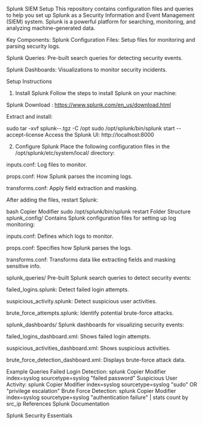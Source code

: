 Splunk SIEM Setup
This repository contains configuration files and queries to help you set up Splunk as a Security Information and Event Management (SIEM) system. Splunk is a powerful platform for searching, monitoring, and analyzing machine-generated data.

Key Components:
Splunk Configuration Files: Setup files for monitoring and parsing security logs.

Splunk Queries: Pre-built search queries for detecting security events.

Splunk Dashboards: Visualizations to monitor security incidents.

Setup Instructions
1. Install Splunk
Follow the steps to install Splunk on your machine:

Splunk Download : https://www.splunk.com/en_us/download.html

Extract and install:


sudo tar -xvf splunk-<version>-<platform>.tgz -C /opt
sudo /opt/splunk/bin/splunk start --accept-license
Access the Splunk UI: http://localhost:8000

2. Configure Splunk
Place the following configuration files in the /opt/splunk/etc/system/local/ directory:

inputs.conf: Log files to monitor.

props.conf: How Splunk parses the incoming logs.

transforms.conf: Apply field extraction and masking.

After adding the files, restart Splunk:

bash
Copier
Modifier
sudo /opt/splunk/bin/splunk restart
Folder Structure
splunk_config/
Contains Splunk configuration files for setting up log monitoring:

inputs.conf: Defines which logs to monitor.

props.conf: Specifies how Splunk parses the logs.

transforms.conf: Transforms data like extracting fields and masking sensitive info.

splunk_queries/
Pre-built Splunk search queries to detect security events:

failed_logins.splunk: Detect failed login attempts.

suspicious_activity.splunk: Detect suspicious user activities.

brute_force_attempts.splunk: Identify potential brute-force attacks.

splunk_dashboards/
Splunk dashboards for visualizing security events:

failed_logins_dashboard.xml: Shows failed login attempts.

suspicious_activities_dashboard.xml: Shows suspicious activities.

brute_force_detection_dashboard.xml: Displays brute-force attack data.

Example Queries
Failed Login Detection:
splunk
Copier
Modifier
index=syslog sourcetype=syslog "failed password"
Suspicious User Activity:
splunk
Copier
Modifier
index=syslog sourcetype=syslog "sudo" OR "privilege escalation"
Brute Force Detection:
splunk
Copier
Modifier
index=syslog sourcetype=syslog "authentication failure" | stats count by src_ip
References
Splunk Documentation

Splunk Security Essentials
